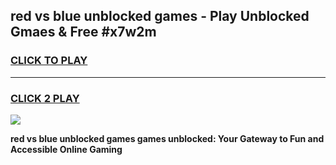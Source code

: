 
## red vs blue unblocked games - Play Unblocked Gmaes & Free #x7w2m
<h3>
<a href="https://premium.freeplayer.one?title=red_vs_blue_unblocked_games&ref=03M">CLICK TO PLAY</a></h3>
<hr>

<h3>
<a href="https://premium.freeplayer.one?title=red_vs_blue_unblocked_games&ref=03M">CLICK 2 PLAY</a>
  
</h3>

<a href="https://premium.freeplayer.one?title=red_vs_blue_unblocked_games&ref=03M"><img src="https://clearcache.store/games.png"></a>


**red vs blue unblocked games games unblocked: Your Gateway to Fun and Accessible Online Gaming**
